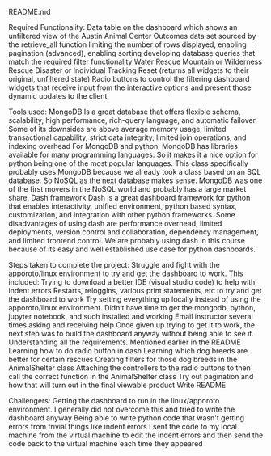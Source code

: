 README.md

Required Functionality:
Data table on the dashboard which shows an unfiltered view of the Austin Animal Center Outcomes data set sourced by the retrieve_all function
limiting the number of rows displayed, enabling pagination (advanced), enabling sorting
developing database queries that match the required filter functionality
Water Rescue
Mountain or Wilderness Rescue
Disaster or Individual Tracking
Reset (returns all widgets to their original, unfiltered state)
Radio buttons to control the filtering
dashboard widgets that receive input from the interactive options and present those dynamic updates to the client

Tools used:
MongoDB
Is a great database that offers flexible schema, scalability, high performance, rich-query language, and automatic failover.
Some of its downsides are above average memory usage, limited transactional capability, strict data integrity, limited join operations, and indexing overhead
For MongoDB and python, MongoDB has libraries available for many programming languages.  So it makes it a nice option for python being one of the most popular languages.
This class specifically probably uses MongoDB because we already took a class based on an SQL database.  So NoSQL as the next database makes sense.  MongoDB was one of the first movers in the NoSQL world and probably has a large market share.
Dash framework
Dash is a great dashboard framework for python that enables interactivity, unified environment, python based syntax, customization, and integration with other python frameworks.
Some disadvantages of using dash are performance overhead, limited deployments, version control and collaboration, dependency management, and limited frontend control.
We are probably using dash in this course because of its easy and well established use case for python dashboards.






Steps taken to complete the project:
Struggle and fight with the apporoto/linux environment to try and get the dashboard to work.  This included:
Trying to download a better IDE (visual studio code) to help with indent errors
Restarts, reloggins, various print statements, etc to try and get the dashboard to work
Try setting everything up locally instead of using the apporoto/linux environment.  Didn’t have time to get the mongodb, python, jupyter notebook, and such installed and working
Email instructor several times asking and receiving help
Once given up trying to get it to work, the next step was to build the dashboard anyway without being able to see it.
Understanding all the requirements.  Mentioned earlier in the README
Learning how to do radio button in dash
Learning which dog breeds are better for certain rescues
Creating filters for those dog breeds in the AnimalShelter class
Attaching the controllers to the radio buttons to then call the correct function in the AnimalShelter class
Try out pagination and how that will turn out in the final viewable product
Write README





Challengers:
Getting the dashboard to run in the linux/apporoto environment.
I generally did not overcome this and tried to write the dashboard anyway
Being able to write python code that wasn't getting errors from trivial things like indent errors
I sent the code to my local machine from the virtual machine to edit the indent errors and then send the code back to the virtual machine each time they appeared
